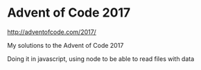 # Advent of Code 2017

http://adventofcode.com/2017/

My solutions to the Advent of Code 2017

Doing it in javascript, using node to be able to read files with data

